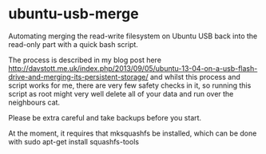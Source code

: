 ubuntu-usb-merge
================

Automating merging the read-write filesystem on Ubuntu USB back into the read-only part with a quick bash script. 

The process is described in my blog post here http://davstott.me.uk/index.php/2013/09/05/ubuntu-13-04-on-a-usb-flash-drive-and-merging-its-persistent-storage/ and whilst this process and script works for me, there are very few safety checks in it, so running this script as root might very well delete all of your data and run over the neighbours cat.  

Please be extra careful and take backups before you start. 

At the moment, it requires that mksquashfs be installed, which can be done with 
sudo apt-get install squashfs-tools
